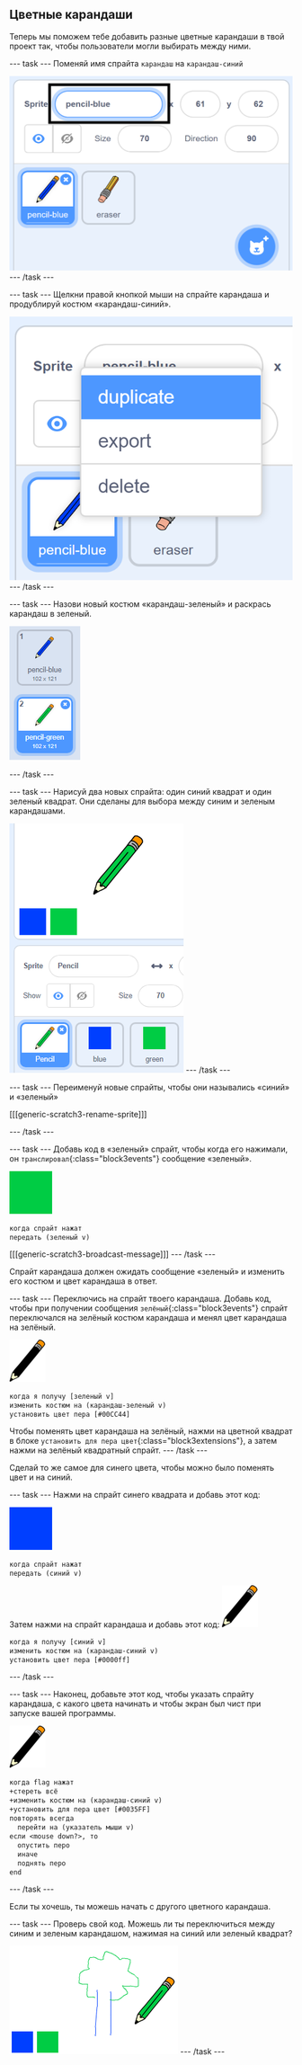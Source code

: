 ## Цветные карандаши

Теперь мы поможем тебе добавить разные цветные карандаши в твой проект так, чтобы пользователи могли выбирать между ними.

\--- task \--- Поменяй имя спрайта `карандаш` на `карандаш-синий`

![переименовать карандаш](images/rename-pencil.png) \--- /task \---

\--- task \--- Щелкни правой кнопкой мыши на спрайте карандаша и продублируй костюм «карандаш-синий».

![снимок экрана](images/paint-blue-duplicate.png) \--- /task \---

\--- task \--- Назови новый костюм «карандаш-зеленый» и раскрась карандаш в зеленый.

![снимок экрана](images/paint-pencil-green.png)

\--- /task \---

\--- task \--- Нарисуй два новых спрайта: один синий квадрат и один зеленый квадрат. Они сделаны для выбора между синим и зеленым карандашами.

![снимок экрана](images/paint-selectors.png) \--- /task \---

\--- task \--- Переименуй новые спрайты, чтобы они назывались «синий» и «зеленый»

[[[generic-scratch3-rename-sprite]]]

\--- /task \---

\--- task \--- Добавь код в «зеленый» спрайт, чтобы когда его нажимали, он `транслировал`{:class="block3events"} сообщение «зеленый».

![зеленый квадрат](images/green_square.png)

```blocks3
когда спрайт нажат
передать (зеленый v)
```

[[[generic-scratch3-broadcast-message]]] \--- /task \---

Спрайт карандаша должен ожидать сообщение «зеленый» и изменить его костюм и цвет карандаша в ответ.

\--- task \--- Переключись на спрайт твоего карандаша. Добавь код, чтобы при получении сообщения `зелёный`{:class="block3events"} спрайт переключался на зелёный костюм карандаша и менял цвет карандаша на зелёный.

![карандаш](images/pencil.png)

```blocks3
когда я получу [зеленый v]
изменить костюм на (карандаш-зеленый v)
установить цвет пера [#00CC44]
```

Чтобы поменять цвет карандаша на зелёный, нажми на цветной квадрат в блоке `установить для пера цвет`{:class="block3extensions"}, а затем нажми на зелёный квадратный спрайт. \--- /task \---

Сделай то же самое для синего цвета, чтобы можно было поменять цвет и на синий.

\--- task \--- Нажми на спрайт синего квадрата и добавь этот код:

![синий_квадрат](images/blue_square.png)

```blocks3
когда спрайт нажат
передать (синий v)
```

Затем нажми на спрайт карандаша и добавь этот код: ![карандаш](images/pencil.png)

```blocks3
когда я получу [синий v]
изменить костюм на (карандаш-синий v)
установить цвет пера [#0000ff]
```

\--- /task \---

\--- task \--- Наконец, добавьте этот код, чтобы указать спрайту карандаша, с какого цвета начинать и чтобы экран был чист при запуске вашей программы.

![карандаш](images/pencil.png)

```blocks3
когда flag нажат
+стереть всё
+изменить костюм на (карандаш-синий v)
+установить для пера цвет [#0035FF]
повторять всегда
  перейти на (указатель мыши v)
если <mouse down?>, то
  опустить перо
  иначе
  поднять перо
end
```

\--- /task \---

Если ты хочешь, ты можешь начать с другого цветного карандаша.

\--- task \--- Проверь свой код. Можешь ли ты переключиться между синим и зеленым карандашом, нажимая на синий или зеленый квадрат?

![снимок экрана](images/paint-pens-test.png) \--- /task \---